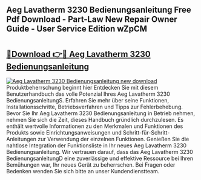 ## Aeg Lavatherm 3230 Bedienungsanleitung Free Pdf Download - Part-Law New Repair Owner Guide - User Service Edition wZpCM

# <h2><a href="http://df48g8.blite.top/?on=Aeg+Lavatherm+3230+Bedienungsanleitung">🔗Download 👉🔴 Aeg Lavatherm 3230 Bedienungsanleitung</a></h2>

[![Aeg Lavatherm 3230 Bedienungsanleitung new download](https://i.imgur.com/lujVjoI.png)](http://df48g8.blite.top/?on=Aeg+Lavatherm+3230+Bedienungsanleitung)
Produktbeherrschung beginnt hier Entdecken Sie mit diesem Benutzerhandbuch das volle Potenzial Ihres Aeg Lavatherm 3230 BedienungsanleitungS. Erfahren Sie mehr über seine Funktionen, Installationsschritte, Betriebsverfahren und Tipps zur Fehlerbehebung. Bevor Sie Ihr Aeg Lavatherm 3230 Bedienungsanleitung in Betrieb nehmen, nehmen Sie sich die Zeit, dieses Handbuch gründlich durchzulesen. Es enthält wertvolle Informationen zu den Merkmalen und Funktionen des Produkts sowie Einrichtungsanweisungen und Schritt-für-Schritt-Anleitungen zur Verwendung der einzelnen Funktionen. Genießen Sie die nahtlose Integration der Funktionsliste in Ihr neues Aeg Lavatherm 3230 Bedienungsanleitung. Wir vertrauen darauf, dass das Aeg Lavatherm 3230 BedienungsanleitungD eine zuverlässige und effektive Ressource bei Ihren Bemühungen war, Ihr neues Gerät zu beherrschen. Bei Fragen oder Bedenken wenden Sie sich bitte an unser Kundendienstteam.
